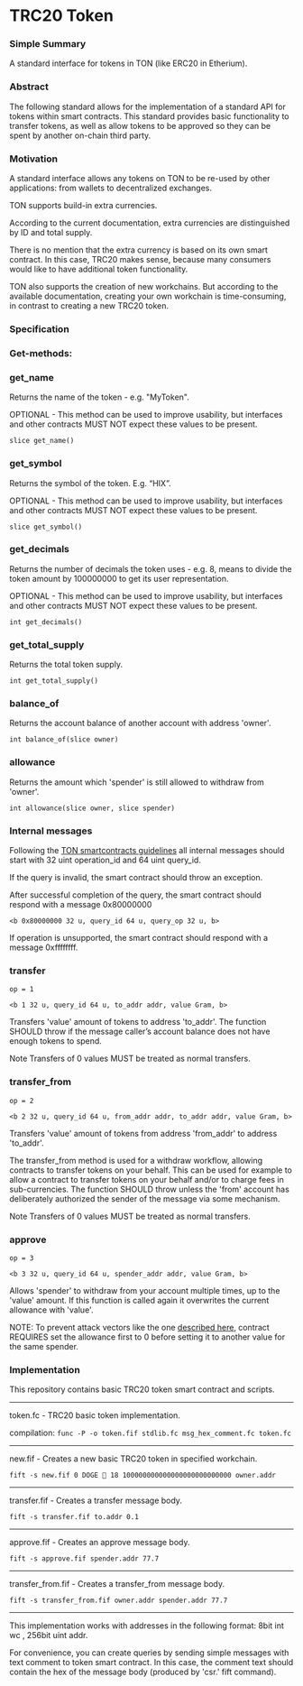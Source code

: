 # TRC20 Token

### Simple Summary

A standard interface for tokens in TON (like ERC20 in Etherium).

### Abstract

The following standard allows for the implementation of a standard API for tokens within smart contracts. This standard provides basic functionality to transfer tokens, as well as allow tokens to be approved so they can be spent by another on-chain third party.

### Motivation

A standard interface allows any tokens on TON to be re-used by other applications: from wallets to decentralized exchanges.


TON supports build-in extra currencies.

According to the current documentation, extra currencies are distinguished by ID and total supply.

There is no mention that the extra currency is based on its own smart contract. In this case, TRC20 makes sense, because many consumers would like to have additional token functionality.

TON also supports the creation of new workchains. But according to the available documentation, creating your own workchain is time-consuming, in contrast to creating a new TRC20 token.

### Specification

### Get-methods:

### get_name

Returns the name of the token - e.g. "MyToken".

OPTIONAL - This method can be used to improve usability, but interfaces and other contracts MUST NOT expect these values to be present.

`slice get_name()`

### get_symbol

Returns the symbol of the token. E.g. “HIX”.

OPTIONAL - This method can be used to improve usability, but interfaces and other contracts MUST NOT expect these values to be present.

`slice get_symbol()`

### get_decimals

Returns the number of decimals the token uses - e.g. 8, means to divide the token amount by 100000000 to get its user representation.

OPTIONAL - This method can be used to improve usability, but interfaces and other contracts MUST NOT expect these values to be present.

`int get_decimals()`

### get_total_supply

Returns the total token supply.

`int get_total_supply()`

### balance_of

Returns the account balance of another account with address 'owner'.

`int balance_of(slice owner)`

### allowance

Returns the amount which 'spender' is still allowed to withdraw from 'owner'.

`int allowance(slice owner, slice spender)`

### Internal messages 

Following the [TON smartcontracts guidelines](https://test.ton.org/smguidelines.txt) all internal messages should start with 32 uint operation_id and 64 uint query_id.

If the query is invalid, the smart contract should throw an exception.

After successful completion of the query, the smart contract should respond with a message 0x80000000

`<b 0x80000000 32 u, query_id 64 u, query_op 32 u, b>`

If operation is unsupported, the smart contract should respond with a message 0xffffffff.

### transfer 

`op = 1`

`<b 1 32 u, query_id 64 u, to_addr addr, value Gram, b>`

Transfers 'value' amount of tokens to address 'to_addr'. The function SHOULD throw if the message caller’s account balance does not have enough tokens to spend.

Note Transfers of 0 values MUST be treated as normal transfers.


### transfer_from

`op = 2`

`<b 2 32 u, query_id 64 u, from_addr addr, to_addr addr, value Gram, b>`

Transfers 'value' amount of tokens from address 'from_addr' to address 'to_addr'.

The transfer_from method is used for a withdraw workflow, allowing contracts to transfer tokens on your behalf. This can be used for example to allow a contract to transfer tokens on your behalf and/or to charge fees in sub-currencies. The function SHOULD throw unless the 'from' account has deliberately authorized the sender of the message via some mechanism.

Note Transfers of 0 values MUST be treated as normal transfers.

### approve

`op = 3`

`<b 3 32 u, query_id 64 u, spender_addr addr, value Gram, b>`

Allows 'spender' to withdraw from your account multiple times, up to the 'value' amount. If this function is called again it overwrites the current allowance with 'value'.

NOTE: To prevent attack vectors like the one [described here](https://docs.google.com/document/d/1YLPtQxZu1UAvO9cZ1O2RPXBbT0mooh4DYKjA_jp-RLM/), contract REQUIRES set the allowance first to 0 before setting it to another value for the same spender.


### Implementation

This repository contains basic TRC20 token smart contract and scripts.

---

token.fc - TRC20 basic token implementation.

compilation: `func -P -o token.fif stdlib.fc msg_hex_comment.fc token.fc`

---

new.fif - Creates a new basic TRC20 token in specified workchain.

`fift -s new.fif 0 DOGE 🐶 18 100000000000000000000000000 owner.addr`

---

transfer.fif - Creates a transfer message body.

`fift -s transfer.fif to.addr 0.1`

---

approve.fif - Creates an approve message body.

`fift -s approve.fif spender.addr 77.7`

---

transfer_from.fif - Creates a transfer_from message body.

`fift -s transfer_from.fif owner.addr spender.addr 77.7`

---

This implementation works with addresses in the following format: 8bit int wc , 256bit uint addr.

For convenience, you can create queries by sending simple messages with text comment to token smart contract.
In this case, the comment text should contain the hex of the message body (produced by 'csr.' fift command).

